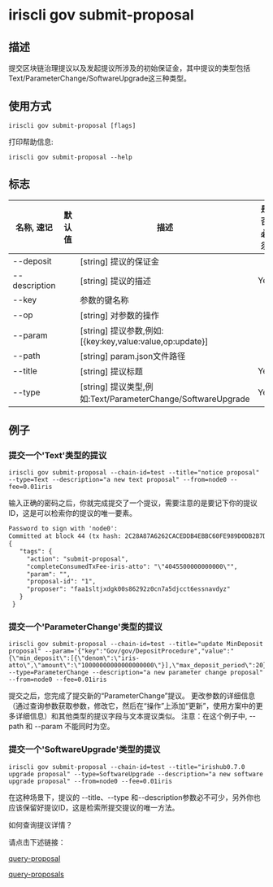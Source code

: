 # iriscli gov submit-proposal

## 描述

提交区块链治理提议以及发起提议所涉及的初始保证金，其中提议的类型包括Text/ParameterChange/SoftwareUpgrade这三种类型。

## 使用方式

```
iriscli gov submit-proposal [flags]
```
打印帮助信息:

```
iriscli gov submit-proposal --help
```
## 标志

| 名称, 速记        | 默认值                      | 描述                                                                                                                                                 | 是否必须  |
| ---------------- | -------------------------- | ---------------------------------------------------------------------------------------------------------------------------------------------------- | -------- |
| --deposit        |                            | [string] 提议的保证金                                                                                                                         |          |
| --description    |                            | [string] 提议的描述                                                                                                           | Yes      |
| --key            |                            | 参数的键名称                                                                                                                        |          |
| --op             |                            | [string] 对参数的操作                                                                                                             |          |
| --param          |                            | [string] 提议参数,例如: [{key:key,value:value,op:update}]                                                                                 |          |
| --path           |                            | [string] param.json文件路径                                                                                                                      |          |
| --title          |                            | [string] 提议标题                                                                                                                           | Yes      |
| --type           |                            | [string] 提议类型,例如:Text/ParameterChange/SoftwareUpgrade                                                                            | Yes      |

## 例子

### 提交一个'Text'类型的提议

```shell
iriscli gov submit-proposal --chain-id=test --title="notice proposal" --type=Text --description="a new text proposal" --from=node0 --fee=0.01iris
```

输入正确的密码之后，你就完成提交了一个提议，需要注意的是要记下你的提议ID，这是可以检索你的提议的唯一要素。

```txt
Password to sign with 'node0':
Committed at block 44 (tx hash: 2C28A87A6262CACEDDB4EBBC60FE989D0DB2B7DEB1EC6795D2F4707DA32C7CBF, response: {Code:0 Data:[49] Log:Msg 0:  Info: GasWanted:200000 GasUsed:8091 Tags:[{Key:[97 99 116 105 111 110] Value:[115 117 98 109 105 116 45 112 114 111 112 111 115 97 108] XXX_NoUnkeyedLiteral:{} XXX_unrecognized:[] XXX_sizecache:0} {Key:[112 114 111 112 111 115 101 114] Value:[102 97 97 49 115 108 116 106 120 100 103 107 48 48 115 56 54 50 57 50 122 48 99 110 55 97 53 100 106 99 99 116 54 101 115 115 110 97 118 100 121 122] XXX_NoUnkeyedLiteral:{} XXX_unrecognized:[] XXX_sizecache:0} {Key:[112 114 111 112 111 115 97 108 45 105 100] Value:[49] XXX_NoUnkeyedLiteral:{} XXX_unrecognized:[] XXX_sizecache:0} {Key:[112 97 114 97 109] Value:[] XXX_NoUnkeyedLiteral:{} XXX_unrecognized:[] XXX_sizecache:0} {Key:[99 111 109 112 108 101 116 101 67 111 110 115 117 109 101 100 84 120 70 101 101 45 105 114 105 115 45 97 116 116 111] Value:[34 52 48 52 53 53 48 48 48 48 48 48 48 48 48 48 48 34] XXX_NoUnkeyedLiteral:{} XXX_unrecognized:[] XXX_sizecache:0}] Codespace: XXX_NoUnkeyedLiteral:{} XXX_unrecognized:[] XXX_sizecache:0})
{
   "tags": {
     "action": "submit-proposal",
     "completeConsumedTxFee-iris-atto": "\"4045500000000000\"",
     "param": "",
     "proposal-id": "1",
     "proposer": "faa1sltjxdgk00s86292z0cn7a5djcct6essnavdyz"
   }
 }
```

### 提交一个'ParameterChange'类型的提议

```shell
iriscli gov submit-proposal --chain-id=test --title="update MinDeposit proposal" --param='{"key":"Gov/gov/DepositProcedure","value":"{\"min_deposit\":[{\"denom\":\"iris-atto\",\"amount\":\"10000000000000000000\"}],\"max_deposit_period\":20}","op":"update"}' --type=ParameterChange --description="a new parameter change proposal" --from=node0 --fee=0.01iris
```

提交之后，您完成了提交新的“ParameterChange”提议。
更改参数的详细信息（通过查询参数获取参数，修改它，然后在“操作”上添加“更新”，使用方案中的更多详细信息）和其他类型的提议字段与文本提议类似。
注意：在这个例子中, --path 和 --param 不能同时为空。

### 提交一个'SoftwareUpgrade'类型的提议

```shell
iriscli gov submit-proposal --chain-id=test --title="irishub0.7.0 upgrade proposal" --type=SoftwareUpgrade --description="a new software upgrade proposal" --from=node0 --fee=0.01iris
```

在这种场景下，提议的 --title、--type 和--description参数必不可少，另外你也应该保留好提议ID，这是检索所提交提议的唯一方法。


如何查询提议详情？

请点击下述链接：

[query-proposal](query-proposal.md)

[query-proposals](query-proposals.md)
